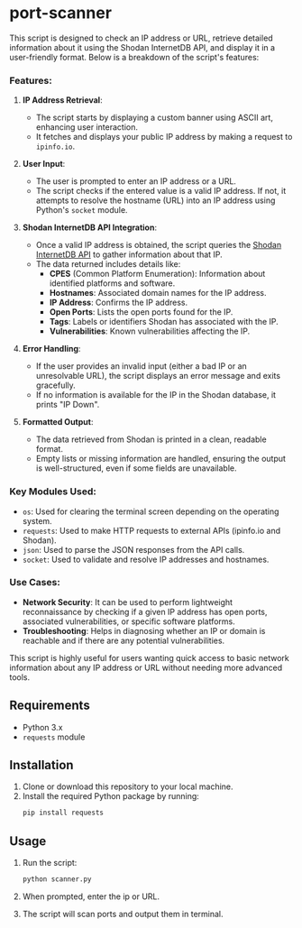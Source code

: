# port-scanner

This script is designed to check an IP address or URL, retrieve detailed information about it using the Shodan InternetDB API, and display it in a user-friendly format. Below is a breakdown of the script's features:

### Features:

1. **IP Address Retrieval**:
   - The script starts by displaying a custom banner using ASCII art, enhancing user interaction.
   - It fetches and displays your public IP address by making a request to `ipinfo.io`.

2. **User Input**:
   - The user is prompted to enter an IP address or a URL.
   - The script checks if the entered value is a valid IP address. If not, it attempts to resolve the hostname (URL) into an IP address using Python's `socket` module.

3. **Shodan InternetDB API Integration**:
   - Once a valid IP address is obtained, the script queries the [Shodan InternetDB API](https://internetdb.shodan.io/) to gather information about that IP.
   - The data returned includes details like:
     - **CPES** (Common Platform Enumeration): Information about identified platforms and software.
     - **Hostnames**: Associated domain names for the IP address.
     - **IP Address**: Confirms the IP address.
     - **Open Ports**: Lists the open ports found for the IP.
     - **Tags**: Labels or identifiers Shodan has associated with the IP.
     - **Vulnerabilities**: Known vulnerabilities affecting the IP.

4. **Error Handling**:
   - If the user provides an invalid input (either a bad IP or an unresolvable URL), the script displays an error message and exits gracefully.
   - If no information is available for the IP in the Shodan database, it prints "IP Down".

5. **Formatted Output**:
   - The data retrieved from Shodan is printed in a clean, readable format.
   - Empty lists or missing information are handled, ensuring the output is well-structured, even if some fields are unavailable.

### Key Modules Used:
- `os`: Used for clearing the terminal screen depending on the operating system.
- `requests`: Used to make HTTP requests to external APIs (ipinfo.io and Shodan).
- `json`: Used to parse the JSON responses from the API calls.
- `socket`: Used to validate and resolve IP addresses and hostnames.

### Use Cases:
- **Network Security**: It can be used to perform lightweight reconnaissance by checking if a given IP address has open ports, associated vulnerabilities, or specific software platforms.
- **Troubleshooting**: Helps in diagnosing whether an IP or domain is reachable and if there are any potential vulnerabilities.

This script is highly useful for users wanting quick access to basic network information about any IP address or URL without needing more advanced tools.

## Requirements
- Python 3.x
- `requests` module

## Installation

1. Clone or download this repository to your local machine.
2. Install the required Python package by running:
   ```bash
   pip install requests
   
   ```

## Usage


1. Run the script:
   ```bash
   python scanner.py
   ```

2. When prompted, enter the ip or URL.

3. The script will scan ports and output them in terminal.



